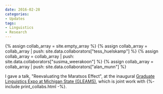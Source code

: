 ```yaml
---
date: 2016-02-28
categories:
- Updates
tags:
- Linguistics
- Research
---
```


{% assign collab_array = site.empty_array %}
{% assign collab_array = collab_array | push: site.data.collaborators["tess_huelskamp"] %}
{% assign collab_array = collab_array | push: site.data.collaborators["susima_weerakoon"] %}
{% assign collab_array = collab_array | push: site.data.collaborators["alan_munn"] %}

I gave a talk, "Reevaluating the Maratsos Effect", at the inaugural <a href="https://web.archive.org/web/20160724032512/https://msu.edu/~lingorg/gleams/">Graduate Linguistics Expo at Michigan State (GLEAMS)</a>, which is joint work with&nbsp;{%- include print_collabs.html -%}.

<!-- more -->
